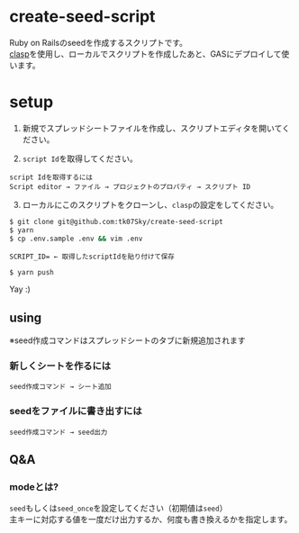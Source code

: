 # create-seed-script
Ruby on Railsのseedを作成するスクリプトです。  
[clasp](https://github.com/google/clasp)を使用し、ローカルでスクリプトを作成したあと、GASにデプロイして使います。

# setup

1. 新規でスプレッドシートファイルを作成し、スクリプトエディタを開いてください。

2. `script Id`を取得してください。

```
script Idを取得するには
Script editor → ファイル → プロジェクトのプロパティ → スクリプト ID
```

3. ローカルにこのスクリプトをクローンし、`clasp`の設定をしてください。

```bash
$ git clone git@github.com:tk07Sky/create-seed-script
$ yarn
$ cp .env.sample .env && vim .env
```

```
SCRIPT_ID= ← 取得したscriptIdを貼り付けて保存
```

```bash
$ yarn push
```

Yay :)


## using

※seed作成コマンドはスプレッドシートのタブに新規追加されます

### 新しくシートを作るには
```
seed作成コマンド → シート追加
```

### seedをファイルに書き出すには
```
seed作成コマンド → seed出力
```

## Q&A

### modeとは?
`seed`もしくは`seed_once`を設定してください（初期値は`seed`）  
主キーに対応する値を一度だけ出力するか、何度も書き換えるかを指定します。
